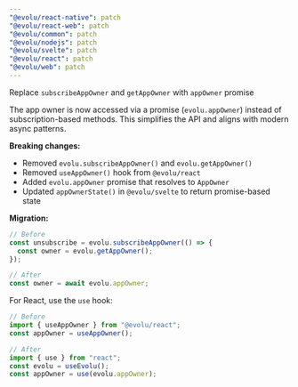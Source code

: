 ```yaml
---
"@evolu/react-native": patch
"@evolu/react-web": patch
"@evolu/common": patch
"@evolu/nodejs": patch
"@evolu/svelte": patch
"@evolu/react": patch
"@evolu/web": patch
---
```


Replace `subscribeAppOwner` and `getAppOwner` with `appOwner` promise

The app owner is now accessed via a promise (`evolu.appOwner`) instead of subscription-based methods. This simplifies the API and aligns with modern async patterns.

**Breaking changes:**

- Removed `evolu.subscribeAppOwner()` and `evolu.getAppOwner()`
- Removed `useAppOwner()` hook from `@evolu/react`
- Added `evolu.appOwner` promise that resolves to `AppOwner`
- Updated `appOwnerState()` in `@evolu/svelte` to return promise-based state

**Migration:**

```ts
// Before
const unsubscribe = evolu.subscribeAppOwner(() => {
  const owner = evolu.getAppOwner();
});

// After
const owner = await evolu.appOwner;
```

For React, use the `use` hook:

```ts
// Before
import { useAppOwner } from "@evolu/react";
const appOwner = useAppOwner();

// After
import { use } from "react";
const evolu = useEvolu();
const appOwner = use(evolu.appOwner);
```
